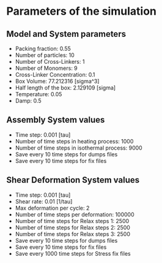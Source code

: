 # Parameters of the simulation


## Model and System parameters

- Packing fraction: 0.55
- Number of particles: 10
- Number of Cross-Linkers: 1
- Number of Monomers: 9
- Cross-Linker Concentration: 0.1
- Box Volume: 77.212316 [sigma^3]
- Half length of the box: 2.129109 [sigma]
- Temperature: 0.05
- Damp: 0.5

 ## Assembly System values 

- Time step: 0.001 [tau]
- Number of time steps in heating process: 1000
- Number of time steps in isothermal process: 9000
- Save every 10 time steps for dumps files
- Save every 10 time steps for fix files

 ## Shear Deformation System values 

- Time step: 0.001 [tau]
- Shear rate: 0.01 [1/tau]
- Max deformation per cycle: 2
- Number of time steps per deformation: 100000
- Number of time steps for Relax steps 1: 2500
- Number of time steps for Relax steps 2: 2500
- Number of time steps for Relax steps 3: 2500
- Save every 10 time steps for dumps files
- Save every 10 time steps for fix files
- Save every 1000 time steps for Stress fix files
